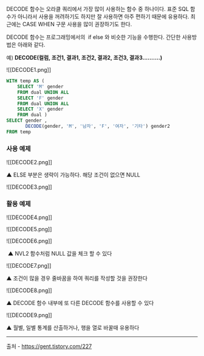 DECODE 함수는 오라클 쿼리에서 가장 많이 사용하는 함수 중 하나이다. 표준 SQL 함수가 아니라서 사용을 꺼려하기도 하지만 잘 사용하면 아주 편하기 때문에 유용하다. 최근에는 CASE WHEN 구문 사용을 많이 권장하기도 한다.

DECODE 함수는 프로그래밍에서의  if else 와 비슷한 기능을 수행한다. 간단한 사용방법은 아래와 같다.

예) **DECODE(컬럼, 조건1, 결과1, 조건2, 결과2, 조건3, 결과3..........)**



![[DECODE1.png]]


```sql
WITH temp AS ( 
	SELECT 'M' gender 
	FROM dual UNION ALL 
	SELECT 'F' gender 
	FROM dual UNION ALL 
	SELECT 'X' gender 
	FROM dual ) 
SELECT gender , 
	   DECODE(gender, 'M', '남자', 'F', '여자', '기타') gender2 
FROM temp
```


### 사용 예제



![[DECODE2.png]]

**▲** ELSE 부분은 생략이 가능하다. 해당 조건이 없으면 NULL


![[DECODE3.png]]



### 활용 예제

![[DECODE4.png]]

![[DECODE5.png]]


![[DECODE6.png]]

 **▲** NVL2 함수처럼 NULL 값을 체크 할 수 있다





![[DECODE7.png]]

▲ 조건이 많을 경우 줄바꿈을 하여 쿼리를 작성할 것을 권장한다


![[DECODE8.png]]

▲ DECODE 함수 내부에 또 다른 DECODE 함수를 사용할 수 있다


![[DECODE9.png]]


▲ 월별, 일별 통계를 산출하거나, 행을 열로 바꿀때 유용하다







---
출처 - https://gent.tistory.com/227
